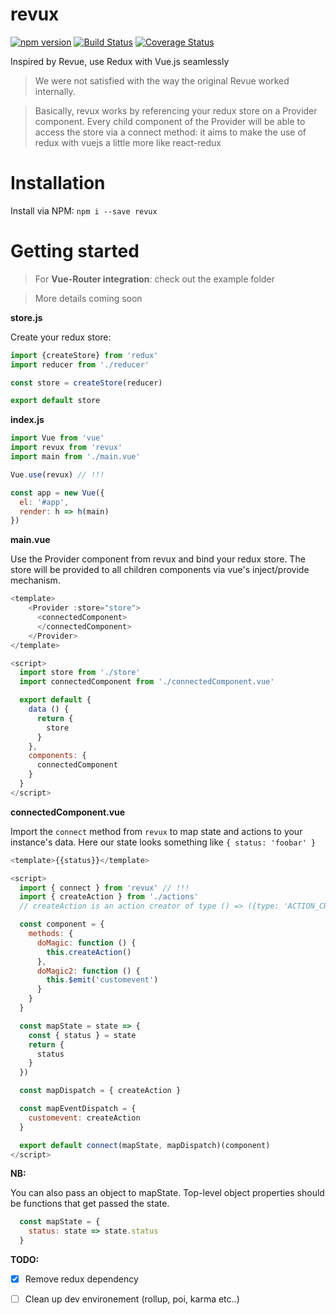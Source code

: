 
# revux
[![npm version](https://badge.fury.io/js/revux.svg)](https://badge.fury.io/js/revux)
[![Build Status](https://travis-ci.org/edvincandon/revux.svg?branch=master)](https://travis-ci.org/edvincandon/revux)
[![Coverage Status](https://coveralls.io/repos/github/edvincandon/revux/badge.svg?branch=master)](https://coveralls.io/github/edvincandon/revux?branch=master)

Inspired by Revue, use Redux with Vue.js seamlessly
> We were not satisfied with the way the original Revue worked internally.

> Basically, revux works by referencing your redux store on a Provider component. Every child component of the Provider will be able to access the store via a connect method: it aims to make the use of redux with vuejs a little more like react-redux

# Installation
Install via NPM: `npm i --save revux`

# Getting started
> For **Vue-Router integration**: check out the example folder

> More details coming soon

**store.js**

Create your redux store:
```js
import {createStore} from 'redux'
import reducer from './reducer'

const store = createStore(reducer)

export default store
```

**index.js**

```js
import Vue from 'vue'
import revux from 'revux'
import main from './main.vue'

Vue.use(revux) // !!!

const app = new Vue({
  el: '#app',
  render: h => h(main)
})
```

**main.vue**

Use the Provider component from revux and bind your redux store. The store will be provided to all children components via vue's inject/provide mechanism.

```js
<template>
    <Provider :store="store">
      <connectedComponent>
      </connectedComponent>
    </Provider>
</template>

<script>
  import store from './store'
  import connectedComponent from './connectedComponent.vue'

  export default {
    data () {
      return {
        store
      }
    },
    components: {
      connectedComponent
    }
  }
</script>
```

**connectedComponent.vue**

Import the `connect` method from `revux` to map state and actions to your instance's data.
Here our state looks something like `{ status: 'foobar' }`

```js
<template>{{status}}</template>

<script>
  import { connect } from 'revux' // !!!
  import { createAction } from './actions'
  // createAction is an action creator of type () => ({type: 'ACTION_CREATED'})

  const component = {
    methods: {
      doMagic: function () {
        this.createAction()
      },
      doMagic2: function () {
        this.$emit('customevent')
      }
    }
  }

  const mapState = state => {
    const { status } = state
    return {
      status
    }
  })

  const mapDispatch = { createAction }

  const mapEventDispatch = {
    customevent: createAction
  }

  export default connect(mapState, mapDispatch)(component)
</script>
```

**NB:**

You can also pass an object to mapState.
Top-level object properties should be functions that get passed the state.

```js
  const mapState = {
    status: state => state.status
  }
```

**TODO:**
- [x] Remove redux dependency
- [ ] Clean up dev environement (rollup, poi, karma etc..)

